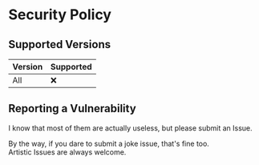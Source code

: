 # Security Policy

## Supported Versions

| Version | Supported          |
| ------- | ------------------ |
| All     | :x:                |

## Reporting a Vulnerability

I know that most of them are actually useless, but please submit an Issue.

By the way, if you dare to submit a joke issue, that's fine too.  
Artistic Issues are always welcome.
